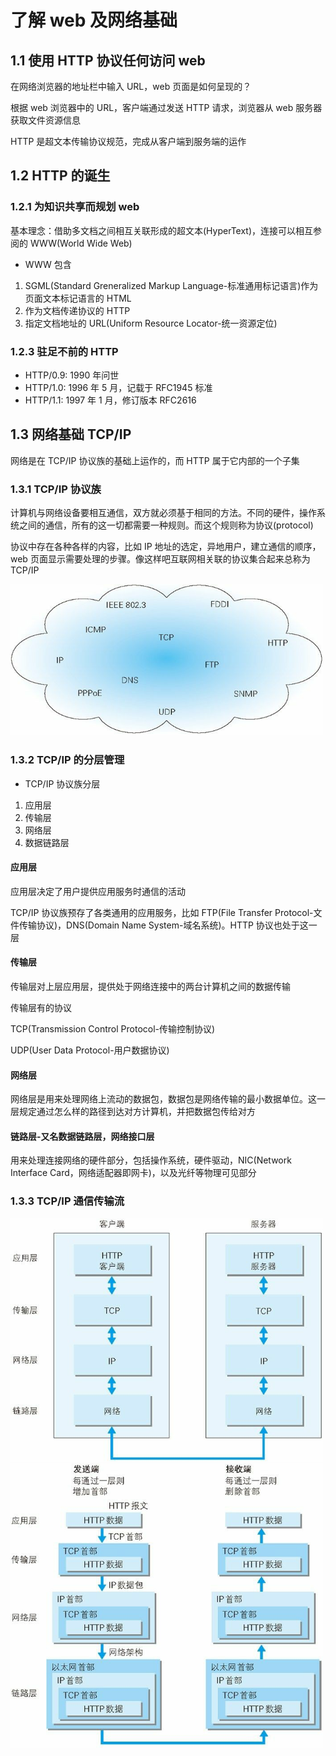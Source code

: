 <!--
 * @Author: your name
 * @Date: 2021-01-09 16:40:37
 * @LastEditTime: 2021-01-11 10:18:23
 * @LastEditors: Please set LastEditors
 * @Description: In User Settings Edit
 * @FilePath: /zao/Users/xujinkai/Documents/docs/notes/docs/图解HTTP/01-了解web及网络基础.md
-->

# 了解 web 及网络基础

## 1.1 使用 HTTP 协议任何访问 web

在网络浏览器的地址栏中输入 URL，web 页面是如何呈现的？

根据 web 浏览器中的 URL，客户端通过发送 HTTP 请求，浏览器从 web 服务器获取文件资源信息

HTTP 是超文本传输协议规范，完成从客户端到服务端的运作

## 1.2 HTTP 的诞生

### 1.2.1 为知识共享而规划 web

基本理念：借助多文档之间相互关联形成的超文本(HyperText)，连接可以相互参阅的 WWW(World Wide Web)

- WWW 包含

1. SGML(Standard Greneralized Markup Language-标准通用标记语言)作为页面文本标记语言的 HTML
2. 作为文档传递协议的 HTTP
3. 指定文档地址的 URL(Uniform Resource Locator-统一资源定位)

### 1.2.3 驻足不前的 HTTP

- HTTP/0.9: 1990 年问世
- HTTP/1.0: 1996 年 5 月，记载于 RFC1945 标准
- HTTP/1.1: 1997 年 1 月，修订版本 RFC2616

## 1.3 网络基础 TCP/IP

网络是在 TCP/IP 协议族的基础上运作的，而 HTTP 属于它内部的一个子集

### 1.3.1 TCP/IP 协议族

计算机与网络设备要相互通信，双方就必须基于相同的方法。不同的硬件，操作系统之间的通信，所有的这一切都需要一种规则。而这个规则称为协议(protocol)

协议中存在各种各样的内容，比如 IP 地址的选定，异地用户，建立通信的顺序，web 页面显示需要处理的步骤。像这样吧互联网相关联的协议集合起来总称为 TCP/IP

<img src='./image/1.png' width='500' />

### 1.3.2 TCP/IP 的分层管理

- TCP/IP 协议族分层

1. 应用层
2. 传输层
3. 网络层
4. 数据链路层

#### 应用层

应用层决定了用户提供应用服务时通信的活动

TCP/IP 协议族预存了各类通用的应用服务，比如 FTP(File Transfer Protocol-文件传输协议)，DNS(Domain Name System-域名系统)。HTTP 协议也处于这一层

#### 传输层

传输层对上层应用层，提供处于网络连接中的两台计算机之间的数据传输

传输层有的协议

TCP(Transmission Control Protocol-传输控制协议)

UDP(User Data Protocol-用户数据协议)

#### 网络层

网络层是用来处理网络上流动的数据包，数据包是网络传输的最小数据单位。这一层规定通过怎么样的路径到达对方计算机，并把数据包传给对方

#### 链路层-又名数据链路层，网络接口层

用来处理连接网络的硬件部分，包括操作系统，硬件驱动，NIC(Network Interface Card，网络适配器即网卡)，以及光纤等物理可见部分

### 1.3.3 TCP/IP 通信传输流

<img src='./image/2.png' width='500' />

<img src='./image/3.png' width='500' />
